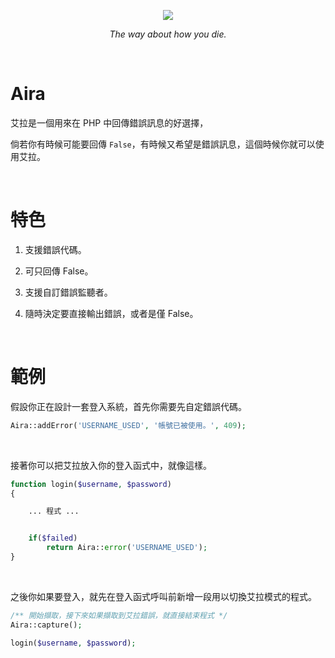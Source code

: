 <p align="center">
  <img src="http://imgur.com/"/>
</p>
<p align="center">
  <i>The way about how you die.</i>
</p>

&nbsp;

# Aira

艾拉是一個用來在 PHP 中回傳錯誤訊息的好選擇，

倘若你有時候可能要回傳 `False`，有時候又希望是錯誤訊息，這個時候你就可以使用艾拉。

&nbsp;

# 特色

1. 支援錯誤代碼。

2. 可只回傳 False。

3. 支援自訂錯誤監聽者。

4. 隨時決定要直接輸出錯誤，或者是僅 False。

&nbsp;

# 範例

假設你正在設計一套登入系統，首先你需要先自定錯誤代碼。

```php
Aira::addError('USERNAME_USED', '帳號已被使用。', 409);
```

&nbsp;

接著你可以把艾拉放入你的登入函式中，就像這樣。

```php
function login($username, $password)
{

    ... 程式 ...


    if($failed)
        return Aira::error('USERNAME_USED');
}
```

&nbsp;

之後你如果要登入，就先在登入函式呼叫前新增一段用以切換艾拉模式的程式。

```php
/** 開始擷取，接下來如果擷取到艾拉錯誤，就直接結束程式 */
Aira::capture();

login($username, $password);
```